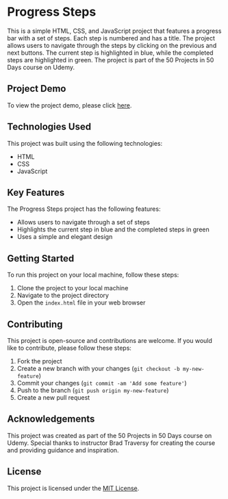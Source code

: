 # Progress Steps

This is a simple HTML, CSS, and JavaScript project that features a progress bar with a set of steps. Each step is numbered and has a title. The project allows users to navigate through the steps by clicking on the previous and next buttons. The current step is highlighted in blue, while the completed steps are highlighted in green. The project is part of the 50 Projects in 50 Days course on Udemy.

## Project Demo

To view the project demo, please click [here](https://50projects50days.com/projects/progress-steps/).

## Technologies Used

This project was built using the following technologies:

- HTML
- CSS
- JavaScript

## Key Features

The Progress Steps project has the following features:

- Allows users to navigate through a set of steps
- Highlights the current step in blue and the completed steps in green
- Uses a simple and elegant design

## Getting Started

To run this project on your local machine, follow these steps:

1. Clone the project to your local machine
2. Navigate to the project directory
3. Open the `index.html` file in your web browser

## Contributing

This project is open-source and contributions are welcome. If you would like to contribute, please follow these steps:

1. Fork the project
2. Create a new branch with your changes (`git checkout -b my-new-feature`)
3. Commit your changes (`git commit -am 'Add some feature'`)
4. Push to the branch (`git push origin my-new-feature`)
5. Create a new pull request

## Acknowledgements

This project was created as part of the 50 Projects in 50 Days course on Udemy. Special thanks to instructor Brad Traversy for creating the course and providing guidance and inspiration.

## License

This project is licensed under the [MIT License](https://opensource.org/licenses/MIT).
